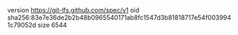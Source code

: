 version https://git-lfs.github.com/spec/v1
oid sha256:83e7e36de2b2b48b0965540171ab8fc1547d3b81818717e54f0039941c79052d
size 6544
